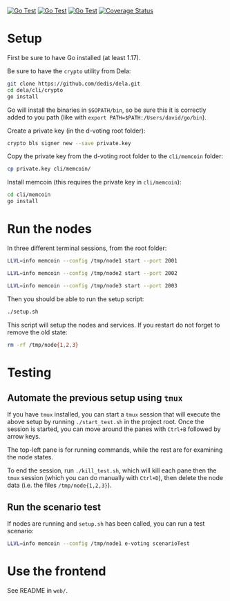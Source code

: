 [![Go Test](https://github.com/dedis/d-voting/actions/workflows/go_test.yml/badge.svg)](https://github.com/dedis/d-voting/actions/workflows/go_test.yml)
[![Go Test](https://github.com/dedis/d-voting/actions/workflows/go_integration_tests.yml/badge.svg)](https://github.com/dedis/d-voting/actions/workflows/go_integration_tests.yml)
[![Go Test](https://github.com/dedis/d-voting/actions/workflows/go_memcoin_test.yml/badge.svg)](https://github.com/dedis/d-voting/actions/workflows/go_memcoin_test.yml)
[![Coverage Status](https://coveralls.io/repos/github/dedis/d-voting/badge.svg)](https://coveralls.io/github/dedis/d-voting)

# Setup

First be sure to have Go installed (at least 1.17).

Be sure to have the `crypto` utility from Dela:

```sh
git clone https://github.com/dedis/dela.git
cd dela/cli/crypto
go install
```

Go will install the binaries in `$GOPATH/bin`, so be sure this it is correctly
added to you path (like with `export PATH=$PATH:/Users/david/go/bin`).

Create a private key (in the d-voting root folder):

```sh
crypto bls signer new --save private.key
```

Copy the private key from the d-voting root folder to the `cli/memcoin` folder:

```sh
cp private.key cli/memcoin/
```

Install memcoin (this requires the private key in `cli/memcoin`):

```sh
cd cli/memcoin
go install
```

# Run the nodes

In three different terminal sessions, from the root folder:

```sh
LLVL=info memcoin --config /tmp/node1 start --port 2001

LLVL=info memcoin --config /tmp/node2 start --port 2002

LLVL=info memcoin --config /tmp/node3 start --port 2003
```

Then you should be able to run the setup script:

```sh
./setup.sh
```

This script will setup the nodes and services. If you restart do not forget to
remove the old state:

```sh
rm -rf /tmp/node{1,2,3}
```

# Testing

## Automate the previous setup using `tmux`

If you have `tmux` installed, you can start a `tmux` session that will
execute the above setup by running `./start_test.sh` in the project root.
Once the session is started, you can move around the panes with
`Ctrl+B` followed by arrow keys.

The top-left pane is for running commands, while the rest are for examining the node states.

To end the session, run `./kill_test.sh`,
which will kill each pane then the `tmux` session (which you can do manually with `Ctrl+D`),
then delete the node data (i.e. the files `/tmp/node{1,2,3}`).

## Run the scenario test

If nodes are running and `setup.sh` has been called, you can run a test
scenario:

```sh
LLVL=info memcoin --config /tmp/node1 e-voting scenarioTest
```

# Use the frontend

See README in `web/`.
